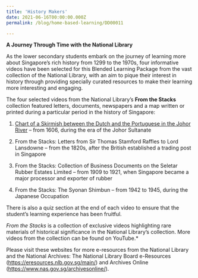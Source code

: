 ```yaml
---
title: 'History Makers'
date: 2021-06-16T00:00:00.000Z
permalink: /blog/home-based-learning/DD00011

---
```


**A Journey Through Time with the National Library**

 As the lower secondary students embark on the journey of learning more about Singapore’s rich history from 1299 to the 1970s, four informative videos have been selected for this Blended Learning Package from the vast collection of the National Library, with an aim to pique their interest in history through providing specially curated resources to make their learning more interesting and engaging.

 The four selected videos from the National Library’s **From the Stacks** collection featured letters, documents, newspapers and a map written or printed during a particular period in the history of Singapore:

1. [Chart of a Skirmish between the Dutch and the Portuguese in the Johor River](/blog/home-based-learning/DD00012) – from 1606, during the era of the Johor Sultanate

2. From the Stacks: Letters from Sir Thomas Stamford Raffles to Lord Lansdowne – from the 1820s, after the British established a trading post in Singapore

3. From the Stacks: Collection of Business Documents on the Seletar Rubber Estates Limited – from 1909 to 1921, when Singapore became a major processor and exporter of rubber

4. From the Stacks: The Syonan Shimbun – from 1942 to 1945, during the Japanese Occupation

 

There is also a quiz section at the end of each video to ensure that the student’s learning experience has been fruitful.

*From the Stacks* is a collection of exclusive videos highlighting rare materials of historical significance in the National Library’s collection. More videos from the collection can be found on YouTube.*

 Please visit these websites for more e-resources from the National Library and the National Archives: The National Library Board e-Resources (https://eresources.nlb.gov.sg/main/) and Archives Online (https://www.nas.gov.sg/archivesonline/).



